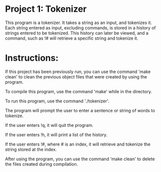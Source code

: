 Project 1: Tokenizer
====================
This program is a tokenizer. It takes a string as an input, and tokenizes
it. Each string entered as input, excluding commands, is stored in a history
of strings entered to be tokenized. This history can later be viewed, and a
command, such as !# will retrieve a specific string and tokenize it.

# Instructions:

If this project has been previously run, you can use the command 'make clean'
to clean the previous object files that were created by using the program.

To compile this program, use the command 'make' while in the directory.

To run this program, use the command './tokenizer'.

The program will prompt the user to enter a sentence or string of words to
tokenize.

If the user enters !q, it will quit the program.

If the user enters !h, it will print a list of the history.

If the user enters !#, where # is an index, it will retrieve and tokenize the
string stored at the index.

After using the program, you can use the command 'make clean' to delete the
files created during compilation.
